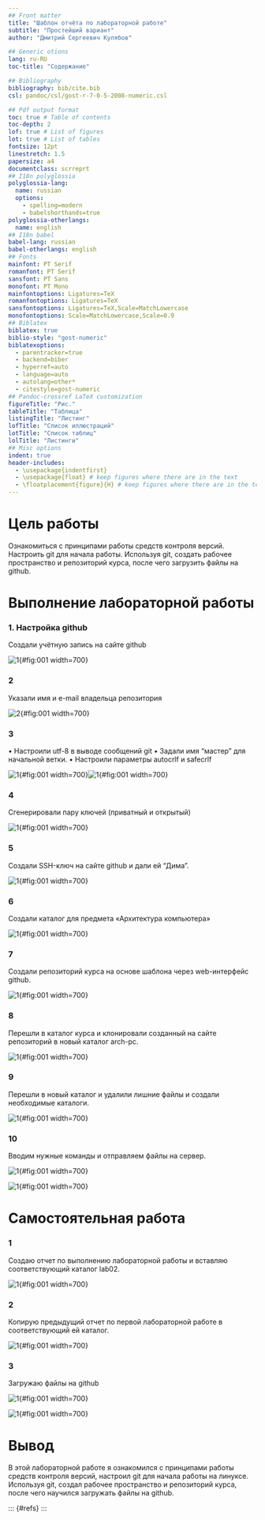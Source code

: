 ```yaml
---
## Front matter
title: "Шаблон отчёта по лабораторной работе"
subtitle: "Простейший вариант"
author: "Дмитрий Сергеевич Кулябов"

## Generic otions
lang: ru-RU
toc-title: "Содержание"

## Bibliography
bibliography: bib/cite.bib
csl: pandoc/csl/gost-r-7-0-5-2008-numeric.csl

## Pdf output format
toc: true # Table of contents
toc-depth: 2
lof: true # List of figures
lot: true # List of tables
fontsize: 12pt
linestretch: 1.5
papersize: a4
documentclass: scrreprt
## I18n polyglossia
polyglossia-lang:
  name: russian
  options:
	- spelling=modern
	- babelshorthands=true
polyglossia-otherlangs:
  name: english
## I18n babel
babel-lang: russian
babel-otherlangs: english
## Fonts
mainfont: PT Serif
romanfont: PT Serif
sansfont: PT Sans
monofont: PT Mono
mainfontoptions: Ligatures=TeX
romanfontoptions: Ligatures=TeX
sansfontoptions: Ligatures=TeX,Scale=MatchLowercase
monofontoptions: Scale=MatchLowercase,Scale=0.9
## Biblatex
biblatex: true
biblio-style: "gost-numeric"
biblatexoptions:
  - parentracker=true
  - backend=biber
  - hyperref=auto
  - language=auto
  - autolang=other*
  - citestyle=gost-numeric
## Pandoc-crossref LaTeX customization
figureTitle: "Рис."
tableTitle: "Таблица"
listingTitle: "Листинг"
lofTitle: "Список иллюстраций"
lotTitle: "Список таблиц"
lolTitle: "Листинги"
## Misc options
indent: true
header-includes:
  - \usepackage{indentfirst}
  - \usepackage{float} # keep figures where there are in the text
  - \floatplacement{figure}{H} # keep figures where there are in the text
---
```


# Цель работы

Ознакомиться с принципами работы средств контроля версий. Настроить git для начала работы. Используя git, создать рабочее пространство и репозиторий курса, после чего загрузить файлы на github.

# Выполнение лабораторной работы

### 1. Настройка github

 Создали учётную запись на сайте github 

 ![1](image/1.png){#fig:001 width=700}

### 2

Указали имя и e-mail владельца репозитория

![2](image/2.png){#fig:001 width=700}

### 3

•	Настроили utf-8 в выводе сообщений git
•	Задали имя “мастер” для начальной ветки.
•	Настроили параметры autocrlf и safecrlf

![1](image/3.png){#fig:001 width=700}![1](image/1.png){#fig:001 width=700}

### 4

Сгенерировали пару ключей (приватный и открытый)

![1](image/4.png){#fig:001 width=700}

### 5

Создали  SSH-ключ на сайте github и дали ей “Дима”.

![1](image/5.png){#fig:001 width=700}

### 6

Создали каталог для предмета «Архитектура компьютера»

![1](image/6.png){#fig:001 width=700}

### 7

Создали репозиторий курса на основе шаблона через web-интерфейс github.

![1](image/7.png){#fig:001 width=700}

### 8

Перешли в каталог курса и клонировали созданный на сайте репозиторий в новый каталог arch-pc.

![1](image/8.png){#fig:001 width=700}

### 9 

Перешли  в новый каталог и удалили лишние файлы и создали необходимые каталоги.

![1](image/9.png){#fig:001 width=700}

### 10

Вводим нужные команды и отправляем файлы на сервер.

![1](image/10.png){#fig:001 width=700}

![1](image/11.png){#fig:001 width=700}

# Самостоятельная работа

### 1

Создаю отчет по выполнению лабораторной работы и вставляю соответствующий каталог  lab02.

![1](image/12.png){#fig:001 width=700}

### 2

Копирую предыдущий отчет по первой лабораторной работе в соответствующий ей каталог.

![1](image/13.png){#fig:001 width=700}

### 3

Загружаю файлы на github

![1](image/12.png){#fig:001 width=700}

![1](image/13.png){#fig:001 width=700}

# Вывод

В этой лабораторной работе я ознакомился с принципами работы средств контроля версий, настроил git для начала работы на линуксе. Используя git, создал рабочее пространство и репозиторий курса, после чего научился загружать файлы на github.

::: {#refs}
:::
